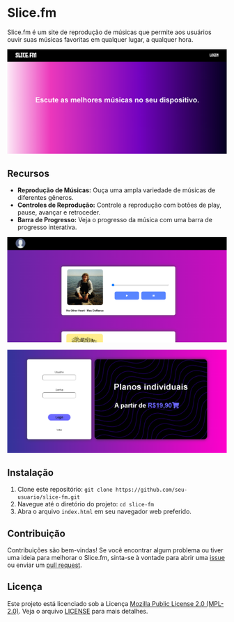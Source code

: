 # Slice.fm

Slice.fm é um site de reprodução de músicas que permite aos usuários ouvir suas músicas favoritas em qualquer lugar, a qualquer hora.

![Slice.fm](project/first_window_index.png)
## Recursos

- **Reprodução de Músicas:** Ouça uma ampla variedade de músicas de diferentes gêneros.
- **Controles de Reprodução:** Controle a reprodução com botões de play, pause, avançar e retroceder.
- **Barra de Progresso:** Veja o progresso da música com uma barra de progresso interativa.

![Slice.fm](project/main_window_in_site.png)

![Slice.fm](project/login_window.png)

## Instalação

1. Clone este repositório: `git clone https://github.com/seu-usuario/slice-fm.git`
2. Navegue até o diretório do projeto: `cd slice-fm`
3. Abra o arquivo `index.html` em seu navegador web preferido.

## Contribuição

Contribuições são bem-vindas! Se você encontrar algum problema ou tiver uma ideia para melhorar o Slice.fm, sinta-se à vontade para abrir uma [issue](https://github.com/seu-usuario/slice-fm/issues) ou enviar um [pull request](https://github.com/seu-usuario/slice-fm/pulls).

## Licença

Este projeto está licenciado sob a Licença [Mozilla Public License 2.0 (MPL-2.0)](https://opensource.org/licenses/MPL-2.0). Veja o arquivo [LICENSE](LICENSE) para mais detalhes.
